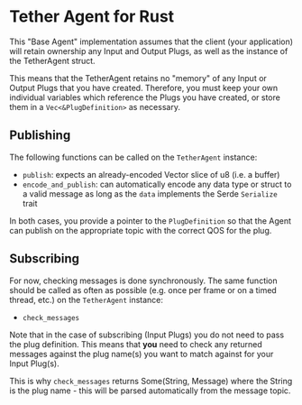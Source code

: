 # Tether Agent for Rust

This "Base Agent" implementation assumes that the client (your application) will retain ownership any Input and Output Plugs, as well as the instance of the TetherAgent struct.

This means that the TetherAgent retains no "memory" of any Input or Output Plugs that you have created. 
Therefore, you must keep your own individual variables which reference the Plugs you have created, or store them in a `Vec<&PlugDefinition>` as necessary.

## Publishing
The following functions can be called on the `TetherAgent` instance:

- `publish`: expects an already-encoded Vector slice of u8 (i.e. a buffer)
- `encode_and_publish`: can automatically encode any data type or struct to a valid message as long as the `data` implements the Serde `Serialize` trait

In both cases, you provide a pointer to the `PlugDefinition` so that the Agent can publish on the appropriate topic with the correct QOS for the plug.

## Subscribing
For now, checking messages is done synchronously. The same function should be called as often as possible (e.g. once per frame or on a timed thread, etc.) on the `TetherAgent` instance:

- `check_messages`

Note that in the case of subscribing (Input Plugs) you do not need to pass the plug definition. This means that **you** need to check any returned messages against the plug name(s) you want to match against for your Input Plug(s).

This is why `check_messages` returns Some(String, Message) where the String is the plug name - this will be parsed automatically from the message topic.
